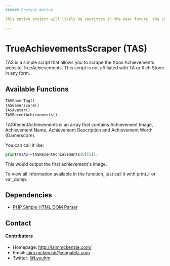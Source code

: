 ```yaml
---
###### Project Notice

This entire project will likely be rewritten in the near future, the code is a mess (it works) at the moment and it's not nice to look at or use.

---
```


TrueAchievementsScraper (TAS)
======
TAS is a simple script that allows you to scrape the Xbox Achievements website TrueAchievements. This script is not affiliated with TA or Rich Stone in any form.

## Available Functions

```php
TASGamerTag()
TASGamerscore()
TASAvatar()
TASRecentAchievements()
```

TASRecentAchievements is an array that contains Achievement Image, Achievement Name, Achievement Description and Achievement Worth (Gamerscore).

You can call it like:

```php
print($TAS->TASRecentAchievements[0][0]);
```

This would output the first achievement's image.

To view all information available in the function, just call it with print_r or var_dump.
## Dependencies
* [PHP Simple HTML DOM Parser](http://simplehtmldom.sourceforge.net)

## Contact
#### Contributors
* Homepage: http://laimmckenzie.com/
* Email: laim.mckenzie@megalelz.com
* Twitter: [@Lyeuhm](https://twitter.com/Lyeuhm "Laim on twitter")
